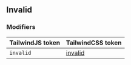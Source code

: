 ## Invalid

### Modifiers

| TailwindJS token | TailwindCSS token |
| ----- | ----- |
| `invalid` | [invalid](https://tailwindcss.com/docs/hover-focus-and-other-states#invalid) |